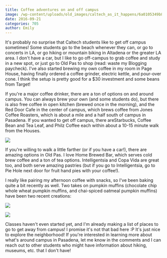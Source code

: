 ```yaml
---
title: Coffee adventures on and off campus
image: /wp-content/uploads/old_images/caltech_as_it_happens/6a0105349b8251970b01b7c89497fb970b.jpg
date: 2016-09-21
categories: 705
author: Emily
---
```


It's probably no surprise that Caltech students like to get off campus sometimes! Some students go to the beach whenever they can, or go to concerts in LA, or go hiking or mountain biking in Altadena or the greater LA area. I don't have a car, but I like to go off-campus to grab coffee and study in a new spot, or just go to Old Pas to shop (read: waste my Blogging paycheck). I've also started brewing my own coffee in my room in Page House, having finally ordered a coffee grinder, electric kettle, and pour-over cone. I think the setup is pretty good for a $30 investment and some beans from Target!

If you're a major coffee drinker, there are a ton of options on and around campus. You can always brew your own (and some students do), but there is also free coffee in open kitchen (brewed once in the morning), and the Red Door Cafe in the center of campus, which brews coffee from Jones Coffee Roasters, which is about a mile and a half south of campus in Pasadena. If you wanted to get off campus, there areStarbucks, Coffee Bean and Tea Leaf, and Philz Coffee each within about a 10-15 minute walk from the Houses.


![](/old_images/caltech_as_it_happens/6a0105349b8251970b01b8d21e6426970c.jpg)

If you're willing to walk a little farther (or if you have a car!), there are amazing options in Old Pas. I love Home Brewed Bar, which serves cold brew coffee and a ton of tea options. Intelligentsia and Copa Vida are great too, and both serve amazing pastries (but if you go to Intelligentsia, go to Pie Hole next door for fruit hand pies with your coffee!).

I really like pairing my afternoon coffee with snacks, so I've been baking quite a bit recently as well. Two takes on pumpkin muffins (chocolate chip whole wheat pumpkin muffins, and chai-spiced oatmeal pumpkin muffins) have been two recent creations:

![](/old_images/caltech_as_it_happens/6a0105349b8251970b01b8d21e6432970c.jpg)


![](/old_images/caltech_as_it_happens/6a0105349b8251970b01b8d21e644e970c.jpg)

Classes haven't even started yet, and I'm already making a list of places to go to get away from campus! I promise it's not that bad here :P It's just nice to explore the neighborhood! If you're interested in learning more about what's around campus in Pasadena, let me know in the comments and I can reach out to other students who might have information about hiking, museums, etc. that I don't have!
